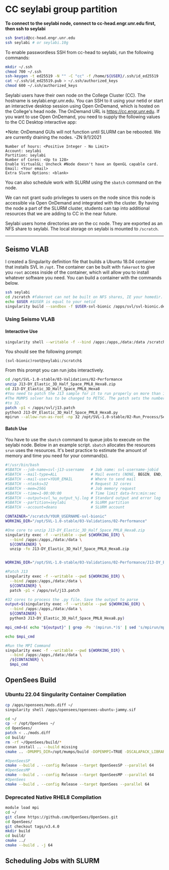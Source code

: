 # CC seylabi group partition

**To connect to the seylabi node, connect to cc-head.engr.unr.edu first, then ssh to seylabi**

```bash
ssh $netid@cc-head.engr.unr.edu
ssh seylabi # or seylabi.10g
```

To enable passwordless SSH from cc-head to seylabi, run the following commands:

```bash
mkdir ~/.ssh
chmod 700 ~/.ssh
ssh-keygen -t ed25519 -N "" -C "cc" -f /home/${USER}/.ssh/id_ed25519
cat ~/.ssh/id_ed25519.pub > ~/.ssh/authorized_keys
chmod 600 ~/.ssh/authorized_keys
```

Seylabi users have their own node on the College Cluster (CC). The hostname is seylabi.engr.unr.edu.
You can SSH to it using your netid or start an interactive desktop session using Open OnDemand,
which is hosted on the College's head node. The OnDemand URL is <https://cc.engr.unr.edu>.
If you want to use Open OnDemand, you need to supply the following values to the CC Desktop interactive app:

*Note: OnDemand GUIs will not function until SLURM can be rebooted. We are currently draining the nodes. -ZN 9/1/2021

```text
Number of hours: <Positive Integer - No Limit>
Account: seylabi
Partition: seylabi
Number of Cores: <Up to 128>
Enable VirtualGL: Uncheck #Node doesn't have an OpenGL capable card.
Email: <Your email>
Extra Slurm Options: <blank>
```

You can also schedule work with SLURM using the `sbatch` command on the node.

We can not grant sudo privileges to users on the node since this node is accessible
via Open OnDemand and integrated with the cluster. By having the node a part of the SLURM cluster,
students can tap into additional resources that we are adding to CC in the near future.

Seylabi users home directories are on the cc node.
They are exported as an NFS share to seylabi. The local storage on seylabi is mounted
to `/scratch`.

---

## Seismo VLAB

I created a Singularity definition file that builds a Ubuntu 18.04 container that
installs SVL in `/opt`. The container can be built with `fakeroot` to give you
`root` access inside of the container, which will allow you to install whatever software
you need. You can build a container with the commands below.

```bash
ssh seylabi
cd /scratch #fakeroot can not be built on NFS shares, IE your homedir.
echo $USER #$USER is equal to your netid
singularity build --sandbox -f $USER-svl-bionic /apps/svl/svl-bionic.def
```

### Using Seismo VLAB

#### Interactive Use

```bash
singularity shell --writable -f --bind /apps:/apps,/data:/data /scratch/$USER-svl-bionic
```

You should see the following prompt:

```text
(svl-bionic)root@seylabi:/scratch$
```

From this prompt you can run jobs interactively.

```bash
cd /opt/SVL-1.0-stable/03-Validations/02-Performance
unzip J13-DY_Elastic_3D_Half_Space_PML8_Hexa8.zip
cd J13-DY_Elastic_3D_Half_Space_PML8_Hexa8
#You need to patch the J13 sample for it to run properly on more than 16 cores.
#The MUMPS solver has to be changed to PETSC. The patch sets the number of cores
#to 32.
patch -p1 < /apps/svl/j13.patch
python3 J13-DY_Elastic_3D_Half_Space_PML8_Hexa8.py
mpirun --allow-run-as-root -np 32 /opt/SVL-1.0-stable/02-Run_Process/SeismoVLAB.exe -dir '/opt/SVL-1.0-stable/03-Validations/02-Performance/J13-DY_Elastic_3D_Half_Space_PML8_Hexa8/Partition' -file 'Debugging_J13.1.$.json'
```

#### Batch Use

You have to use the `sbatch` command to queue jobs to execute on the seylabi node.
Below in an example script. `sbatch` allocates the resources `srun` uses the resources.
It's best practice to estimate the amount of memory and time you need for your command(s).

```bash
#!/usr/bin/bash
#SBATCH --job-name=svl-j13-username   # Job name: svl-username-jobid
#SBATCH --mail-type=ALL               # Mail events (NONE, BEGIN, END, FAIL, ALL)
#SBATCH --mail-user=YOUR_EMAIL        # Where to send mail
#SBATCH --ntasks=32                   # Request 32 cores
#SBATCH --mem=256G                    # Job memory request
#SBATCH --time=1-00:00:00             # Time limit data-hrs:min:sec
#SBATCH --output=svl_%u_output_%j.log # Standard output and error log
#SBATCH --partition=seylabi           # SLURM partition
#SBATCH --account=deans               # SLURM account

CONTAINER="/scratch/YOUR_USERNAME-svl-bionic"
WORKING_DIR="/opt/SVL-1.0-stable/03-Validations/02-Performance"

#One core to unzip J13-DY_Elastic_3D_Half_Space_PML8_Hexa8.zip
singularity exec -f --writable --pwd ${WORKING_DIR} \
  --bind /apps:/apps,/data:/data \
  ${CONTAINER} \
  unzip -fo J13-DY_Elastic_3D_Half_Space_PML8_Hexa8.zip


WORKING_DIR="/opt/SVL-1.0-stable/03-Validations/02-Performance/J13-DY_Elastic_3D_Half_Space_PML8_Hexa8"

#Patch J13
singularity exec -f --writable --pwd ${WORKING_DIR} \
  --bind /apps:/apps,/data:/data \
  ${CONTAINER} \
  patch -p1 < /apps/svl/j13.patch

#32 cores to process the .py file. Save the output to parse
output=$(singularity exec -f --writable --pwd ${WORKING_DIR} \
  --bind /apps:/apps,/data:/data \
  ${CONTAINER} \
  python3 J13-DY_Elastic_3D_Half_Space_PML8_Hexa8.py)

mpi_cmd=$( echo "${output}" | grep -Po '(mpirun.*)$' | sed 's/mpirun/mpirun --mca btl self,sm --allow-run-as-root/g' | tr -d "'" )

echo $mpi_cmd

#Run the MPI Command
singularity exec -f --writable --pwd ${WORKING_DIR} \
  --bind /apps:/apps,/data:/data \
  /${CONTAINER} \
  $mpi_cmd

```

## OpenSees Build

### Ubuntu 22.04 Singularity Container Compilation

```bash
cp /apps/opensees/mods.diff ~/
singularity shell /apps/opensees/opensees-ubuntu-jammy.sif

cd ~/
cp -r /opt/OpenSees ~/
cd OpenSees/
patch < ../mods.diff
cd build/
rm -rf ~/OpenSees/build/*
conan install .. --build missing
cmake .. -DMUMPS_DIR=/opt/mumps/build -DOPENMPI=TRUE -DSCALAPACK_LIBRARIES="/usr/lib/x86_64-linux-gnu/libmkl_blacs_openmpi_lp64.so;/usr/lib/x86_64-linux-gnu/libscalapack-openmpi.so.2.1"

#OpenSeesSP
cmake --build . --config Release --target OpenSeesSP --parallel 64
#OpenSeesMP
cmake --build . --config Release --target OpenSeesMP --parallel 64
#OpenSees
cmake --build . --config Release --target OpenSees --parallel 64
```

### Deprecated Native RHEL8 Compilation
```bash
module load mpi
cd ~/
git clone https://github.com/OpenSees/OpenSees.git
cd OpenSees/
git checkout tags/v3.4.0
mkdir build
cd build/
cmake ../
cmake --build . -j 64
```

## Scheduling Jobs with SLURM

```bash

```

